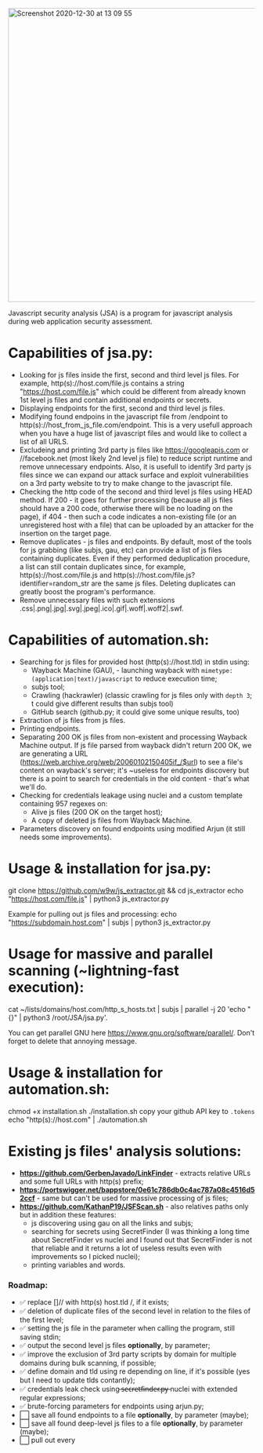 <img width="599" alt="Screenshot 2020-12-30 at 13 09 55" src="https://user-images.githubusercontent.com/38838852/103442471-1dc53680-4c5f-11eb-9fac-5e0a07e87125.png">

Javascript security analysis (JSA) is a program for javascript analysis during web application security assessment.

# Capabilities of jsa.py:

- Looking for js files inside the first, second and third level js files. For example, http(s)://host.com/file.js contains a string "https://host.com/file.js" which could be different from already known 1st level js files and contain additional endpoints or secrets.
- Displaying endpoints for the first, second and third level js files.
- Modifying found endpoins in the javascript file from /endpoint to http(s)://host_from_js_file.com/endpoint. This is a very usefull approach when you have a huge list of javascript files and would like to collect a list of all URLS.
- Excludeing and printing 3rd party js files like https://googleapis.com or //facebook.net (most likely 2nd level js file) to reduce script runtime and remove unnecessary endpoints. Also, it is usefull to identify 3rd party js files since we can expand our attack surface and exploit vulnerabilities on a 3rd party website to try to make change to the javascript file.
- Checking the http code of the second and third level js files using HEAD method. If 200 - it goes for further processing (because all js files should have a 200 code, otherwise there will be no loading on the page), if 404 - then such a code indicates a non-existing file (or an unregistered host with a file) that can be uploaded by an attacker for the insertion on the target page.
- Remove duplicates - js files and endpoints. By default, most of the tools for js grabbing (like subjs, gau, etc) can provide a list of js files containing duplicates. Even if they performed deduplication procedure, a list can still contain duplicates since, for example, http(s)://host.com/file.js and http(s)://host.com/file.js?identifier=random_str are the same js files. Deleting duplicates can greatly boost the program's performance.
- Remove unnecessary files with such extensions .css|.png|.jpg|.svg|.jpeg|.ico|.gif|.woff|.woff2|.swf.

# Capabilities of automation.sh:

- Searching for js files for provided host (http(s)://host.tld) in stdin using:
  - Wayback Machine (GAU), - launching wayback with `mimetype:(application|text)/javascript` to reduce execution time;
  - subjs tool;
  - Crawling (hackrawler) (classic crawling for js files only with `depth 3`; t could give different results than subjs tool)
  - GitHub search (github.py; it could give some unique results, too)
- Extraction of js files from js files.
- Printing endpoints.
-  Separating 200 OK js files from non-existent and processing Wayback Machine output. If js file parsed from wayback didn't return 200 OK, we are generating a URL (https://web.archive.org/web/20060102150405if_/$url) to see a file's content on wayback's server; it's ~useless for endpoints discovery but there is a point to search for credentials in the old content - that's what we'll do.
- Checking for credentials leakage using nuclei and a custom template containing 957 regexes on:
  - Alive js files (200 OK on the target host);
  - A copy of deleted js files from Wayback Machine.
- Parameters discovery on found endpoints using modified Arjun (it still needs some improvements).

# Usage & installation for jsa.py:
git clone https://github.com/w9w/js_extractor.git && cd js_extractor
echo "https://host.com/file.js" | python3 js_extractor.py

Example for pulling out js files and processing:
echo "https://subdomain.host.com" | subjs | python3 js_extractor.py

# Usage for massive and parallel scanning (~lightning-fast execution):

cat ~/lists/domains/host.com/http_s_hosts.txt | subjs | parallel -j 20 'echo "{}" | python3 /root/JSA/jsa.py'.

You can get parallel GNU here https://www.gnu.org/software/parallel/. Don't forget to delete that annoying message.

# Usage & installation for automation.sh:

chmod +x installation.sh
./installation.sh
copy your github API key to `.tokens`
echo "http(s)://host.com" | ./automation.sh

# Existing js files' analysis solutions:
- **https://github.com/GerbenJavado/LinkFinder** - extracts relative URLs and some full URLs with http(s) prefix;
- **https://portswigger.net/bappstore/0e61c786db0c4ac787a08c4516d52ccf** - same but can't be used for massive processing of js files;
- **https://github.com/KathanP19/JSFScan.sh** - also relatives paths only but in addition these features:
  - js discovering using gau on all the links and subjs;
  - searching for secrets using SecretFinder (I was thinking a long time about SecretFinder vs nuclei and I found out that SecretFinder is not that reliable and it returns a lot of useless results even with improvements so I picked nuclei);
  - printing variables and words.
  
### Roadmap:

- ✅ replace \[]// with http(s) host.tld /, if it exists;
- ✅ deletion of duplicate files of the second level in relation to the files of the first level;
- ✅ setting the js file in the parameter when calling the program, still saving stdin;
- ✅ output the second level js files **optionally**, by parameter;
- ✅ improve the exclusion of 3rd party scripts by domain for multiple domains during bulk scanning, if possible;
- ✅ define domain and tld using re depending on line, if it's possible (yes but I need to update tlds contantly);
- ✅ credentials leak check using  ̶s̶e̶c̶r̶e̶t̶f̶i̶n̶d̶e̶r̶.̶p̶y̶ nuclei with extended regular expressions;
- ✅ brute-forcing parameters for endpoints using arjun.py;
- ⬜️ save all found endpoints to a file **optionally**, by parameter (maybe);
- ⬜️ save all found deep-level js files to a file **optionally**, by parameter (maybe);
- ⬜️ pull out every <script> part in the html page, analyzing it as a usual js file (saving and adding to the tool as file://);
- ⬜️ check available HTTP methods for endpoints (OPTIONS check);
- ⬜️ check whether endpoints should be applied to the host from the page itself or from js file (CDNs, etc);
- ⬜️ retire js check via downloading js files to the temporary directory using wget (python module);
- ⬜️ identificate and process .map files (maybe);
- ⬜️ recognition of dynamic js;
- ⬜️ rewrite a tool in Golang (I need to learn Golang first);
- ⬜️ multithreading, - only in Golang (multithreading in Python is terrible from my experience).

Special thanks to these beautiful people from who I  ̶s̶h̶a̶m̶e̶f̶u̶l̶l̶y̶ ̶s̶t̶e̶a̶l̶e̶d̶ borrowed some tools for automation.sh :D :

Corben Leo @lc for github.com/lc/subjs and github.com/lc/gau;
Luke Stephens @hakluke for github.com/hakluke/hakrawler;
Gwendal Le Coguic @gwen001 for https://github.com/gwen001/github-search/raw/master/github-endpoints.py;
Project discovery @projectdiscovery for github.com/projectdiscovery/nuclei and github.com/projectdiscovery/httpx;
Somdev Sangwan @s0md3v for https://github.com/s0md3v/Arjun (I needed to fork it for automation ease).

 ̶I̶n̶t̶e̶n̶d̶e̶d̶ ̶f̶e̶a̶t̶u̶r̶e̶s̶ knwon bugs:
 - Absolute paths could be incorrect in some cases;
 - Arjun doesn't have good calibration and can return as much parameters as you have in the wordlist;
 - Sometimes the tool thinks that the 2nd/3rd js file is an endpoint and vise versa - I'll try to improve the detection;
 - If a host reponds for too long, there could be an error - I'll try to suppress this exception in the script;
 - 3rd party js files identify regarding js file's URL, not the parent host.

# Ways to contribute

- Suggest a useful feature
- Report a bug
- Fix something and open a pull request
- Create a burp suite plugin
- Spread the word
